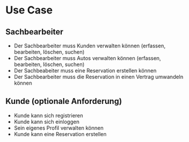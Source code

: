 Use Case
========================

## Sachbearbeiter
* Der Sachbearbeiter muss Kunden verwalten können (erfassen, bearbeiten, löschen, suchen)
* Der Sachbearbeiter muss Autos verwalten können (erfassen, bearbeiten, löschen, suchen)
* Der Sachbeabeiter  muss eine Reservation erstellen können
* Der Sachbearbeiter muss die Reservation in einen Vertrag umwandeln können

## Kunde (optionale Anforderung)
* Kunde kann sich registrieren
* Kunde kann sich einloggen
* Sein eigenes Profil verwalten können
* Kunde kann eine Reservation erstellen